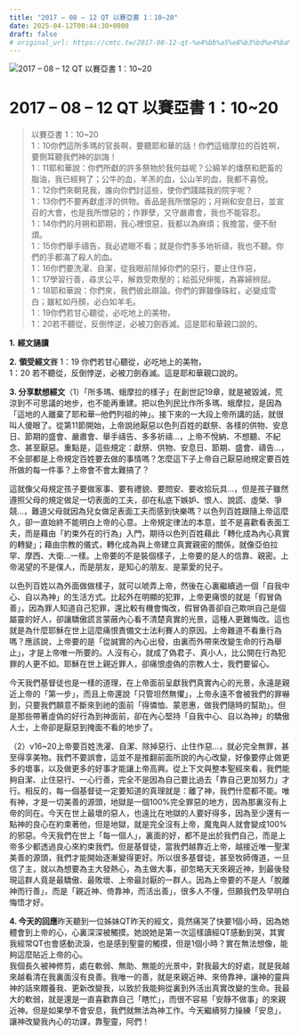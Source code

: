```yaml
---
title: "2017 – 08 – 12 QT 以賽亞書 1：10~20"
date: 2025-04-12T00:44:30+0800
draft: false
# original_url: https://cmtc.tw/2017-08-12-qt-%e4%bb%a5%e8%b3%bd%e4%ba%9e%e6%9b%b8-1%ef%bc%9a1020
---
```


![2017 – 08 – 12 QT 以賽亞書 1：10\~20](/images/qt.jpg   "2017 – 08 – 12 QT 以賽亞書 1：10\~20")

# 2017 – 08 – 12 QT 以賽亞書 1：10\~20

> 以賽亞書 1：10\~20  
> 1：10你們這所多瑪的官長啊，要聽耶和華的話！你們這蛾摩拉的百姓啊，要側耳聽我們神的訓誨！  
> 1：11耶和華說：你們所獻的許多祭物於我何益呢？公綿羊的燔祭和肥畜的脂油，我已經夠了；公牛的血，羊羔的血，公山羊的血，我都不喜悅。  
> 1：12你們來朝見我，誰向你們討這些，使你們踐踏我的院宇呢？  
> 1：13你們不要再獻虛浮的供物。香品是我所憎惡的；月朔和安息日，並宣召的大會，也是我所憎惡的；作罪孽，又守嚴肅會，我也不能容忍。  
> 1：14你們的月朔和節期，我心裡恨惡，我都以為麻煩；我擔當，便不耐煩。  
> 1：15你們舉手禱告，我必遮眼不看；就是你們多多地祈禱，我也不聽。你們的手都滿了殺人的血。  
> 1：16你們要洗濯、自潔，從我眼前除掉你們的惡行，要止住作惡，  
> 1：17學習行善，尋求公平，解救受欺壓的；給孤兒伸冤，為寡婦辨屈。  
> 1：18耶和華說：你們來，我們彼此辯論。你們的罪雖像硃紅，必變成雪白；雖紅如丹顏，必白如羊毛。  
> 1：19你們若甘心聽從，必吃地上的美物，  
> 1：20若不聽從，反倒悖逆，必被刀劍吞滅。這是耶和華親口說的。

**1.** **經文誦讀**

**2.** **領受經文**賽 1：19 你們若甘心聽從，必吃地上的美物，  
1：20 若不聽從，反倒悖逆，必被刀劍吞滅。這是耶和華親口說的。

**3. 分享默想經文**（1）「所多瑪、蛾摩拉的樣子」在創世記19章，就是被毀滅，荒涼到不可思議的地步，也不能再重建。把以色列民比作所多瑪、蛾摩拉，是因為「這地的人離棄了耶和華─他們列祖的神」。接下來的一大段上帝所講的話，就很叫人傻眼了。從第11節開始，上帝說祂厭惡以色列百姓的獻祭、各樣的供物、安息日、節期的盛會、嚴肅會、舉手禱告、多多祈禱…，上帝不悅納、不想聽、不紀念、甚至厭惡。重點是，這些規定：獻祭、供物、安息日、節期、盛會、禱告…，不全部都是上帝規定百姓要去做的事情嗎？怎麼這下子上帝自己厭惡祂規定要百姓所做的每一件事？上帝會不會太難搞了？

這就像父母規定孩子要做家事、要有禮貌、要問安、要收拾玩具…，但是孩子雖然遵照父母的規定做足一切表面的工夫，卻在私底下嫉妒、恨人、說謊、虛榮、爭競…，難道父母就因為兒女做足表面工夫而感到快樂嗎？以色列百姓跟隨上帝這麼久，卻一直始終不能明白上帝的心意。上帝規定律法的本意，並不是喜歡看表面工夫，而是藉由「約束外在的行為」入門，期待以色列百姓藉此「轉化成為內心真實的轉變」；藉由宗教的儀式，轉化成為與上帝建立真實親密的關係，就像亞伯拉罕、摩西、大衛…一樣。上帝要的不是裝個樣子，上帝要的是人的信靠、親密。上帝渴望的不是僕人，而是朋友，是知心的朋友、是蒙愛的兒子。

以色列百姓以為外面做做樣子，就可以唬弄上帝，然後在心裏繼續過一個「自我中心、自以為神」的生活方式。比起外在明顯的犯罪，上帝更痛恨的就是「假冒偽善」，因為罪人知道自己犯罪，還比較有機會悔改，假冒偽善卻自己欺哄自己是個屬靈的好人，卻讓驕傲謊言蒙蔽內心看不清楚真實的光景，這種人更難悔改。這也就是為什麼耶穌在世上這麼痛恨責備文士法利賽人的原因。上帝難道不看重行為嗎？應該說，上帝要的是「從誠實的內心出發，由裏而外帶來改變生命的行為舉止」，才是上帝唯一所要的。人沒有心，就成了偽君子、真小人，比公開在行為犯罪的人更不如。耶穌在世上親近罪人，卻痛恨虛偽的宗教人士，我們要留心。

今天我們基督徒也是一樣的道理，在上帝面前呈獻我們真實內心的光景，永遠是親近上帝的「第一步」，而且上帝還說「只管坦然無懼」，上帝永遠不會被我們的罪嚇到，只要我們願意不斷來到祂的面前「得憐恤、蒙恩惠，做我們隨時的幫助」。但是那些帶著虛偽的好行為到神面前，卻在內心堅持「自我中心、自以為神」的驕傲人士，上帝卻是厭惡到掩面不看的地步了。

（2）v16\~20上帝要百姓洗濯、自潔、除掉惡行、止住作惡…，就必完全無罪，甚至得享美物。我們不要誤會，這並不是推翻前面所說的內心改變，好像要停止做更多的壞事，以及做更多的好事才能讓上帝高興。從上下文與整本聖經來看，我們能夠自潔、止住惡行、一心行善，完全不是因為自己要比過去「靠自己更加努力」才行。相反的，每一個基督徒一定要知道的真理就是：離了神，我們什麼都不能。唯有神，才是一切美善的源頭，地獄是一個100%完全罪惡的地方，因為那裏沒有上帝的同在。今天在世上最壞的惡人，也遠比在地獄的人要好得多，因為至少還有一點神的良心在約束著他，但是地獄，就是完全沒有上帝，魔鬼與人就會變成100%的邪惡。今天我們在世上「每一個人」，裏面的好，都不是出於我們自己，而是上帝多少都透過良心來約束我們。但是基督徒，當我們越靠近上帝，越接近唯一聖潔美善的源頭，我們才能開始逐漸變得更好。所以很多基督徒，甚至牧師傳道，一旦信了主，就以為想要為主大發熱心，為主做大事，卻忽略天天來親近神，到最後發現這群人竟是最驕傲、最敗壞、上帝最討厭的一群人。因為上帝要的不是人「脫離神而行善」，而是「親近神、倚靠神，而活出善」，很多人不懂，但願我們及早明白悔悟才好。

**4. 今天的回應**昨天聽到一位姊妹QT昨天的經文，竟然痛哭了快要1個小時，因為她體會到上帝的心，心裏深深被觸摸。她說她是第一次這樣讀經QT感動到哭，其實我經常QT也會感動流淚，也是感到聖靈的觸摸，但是1個小時？實在無法想像，能夠這麼貼近上帝的心。  
我個長久被神修剪，處在軟弱、無助、無能的光景中，對我最大的好處，就是我越來越看清在我裏面沒有良善。我唯一的善，就是來親近神、來倚靠神，讓神的靈與神的話來餵養我、更新改變我，以致於我能夠從裏到外活出真實改變的生命。我最大的軟弱，就是還是一直喜歡靠自己「瞎忙」，而很不容易「安靜不做事」的來親近神。但是如果學不會安息，我們就無法為神工作。今天繼續努力操練「安息」，讓神改變我內心的功課，靠聖靈，阿們！